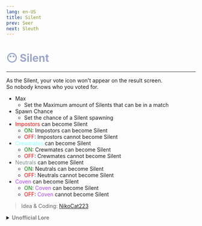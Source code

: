 ```yaml
---
lang: en-US
title: Silent
prev: Seer
next: Sleuth
---
```


# <font color="#9aa6cb">😶 <b>Silent</b></font> <Badge text="Helpful" type="tip" vertical="middle"/>
---

As the Silent, your vote icon won't appear on the result screen.<br>
So nobody knows who you voted for.
* Max
  * Set the Maximum amount of Silents that can be in a match
* Spawn Chance
  * Set the chance of a Silent spawning
* <font color=red>Impostors</font> can become Silent
  * <font color=green>ON</font>: Impostors can become Silent
  * <font color=red>OFF</font>: Impostors cannot become Silent
* <font color=#8cffff>Crewmates</font> can become Silent
  * <font color=green>ON</font>: Crewmates can become Silent
  * <font color=red>OFF</font>: Crewmates cannot become Silent
* <font color=#7f8c8d>Neutrals</font> can become Silent
  * <font color=green>ON</font>: Neutrals can become Silent
  * <font color=red>OFF</font>: Neutrals cannot become Silent
* <font color=#ac42f2>Coven</font> can become Silent
  * <font color=green>ON</font>: <font color=#ac42f2>Coven</font> can become Silent
  * <font color=red>OFF</font>: <font color=#ac42f2>Coven</font> cannot become Silent
  
> Idea & Coding: [NikoCat223](https://github.com/NikoCat233)

<details>
<summary><b><font color=gray>Unofficial Lore</font></b></summary>

Placeholder: This role is a ROLE OH EM GOSH
> Submitted by: Member
</details>
